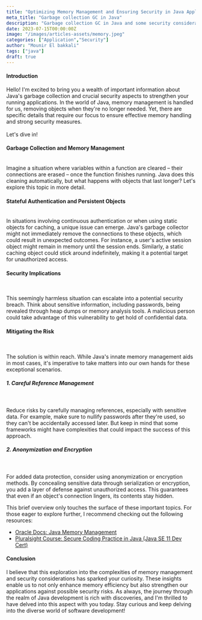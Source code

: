 ```yaml
---
title: "Optimizing Memory Management and Ensuring Security in Java Applications"
meta_title: "Garbage collection GC in Java"
description: "Garbage collection GC in Java and some security considerations that you should take to secure your running application"
date: 2023-07-15T00:00:00Z
image: "/images/articles-assets/memory.jpeg"
categories: ["Application","Security"]
author: "Mounir El bakkali"
tags: ["java"]
draft: true
---
```


#### Introduction

Hello! I'm excited to bring you a wealth of important information about Java's garbage collection and crucial security aspects to strengthen your running applications. In the world of Java, memory management is handled for us, removing objects when they're no longer needed. Yet, there are specific details that require our focus to ensure effective memory handling and strong security measures.
<br>
<br>
Let's dive in!

#### Garbage Collection and Memory Management
<br>
Imagine a situation where variables within a function are cleared – their connections are erased – once the function finishes running. Java does this cleaning automatically, but what happens with objects that last longer? Let's explore this topic in more detail.

<br>

#### Stateful Authentication and Persistent Objects
<br>
In situations involving continuous authentication or when using static objects for caching, a unique issue can emerge. Java's garbage collector might not immediately remove the connections to these objects, which could result in unexpected outcomes. For instance, a user's active session object might remain in memory until the session ends. Similarly, a static caching object could stick around indefinitely, making it a potential target for unauthorized access.
<br>

#### Security Implications
<br>

This seemingly harmless situation can escalate into a potential security breach. Think about sensitive information, including passwords, being revealed through heap dumps or memory analysis tools. A malicious person could take advantage of this vulnerability to get hold of confidential data.
<br>


#### Mitigating the Risk
<br>

The solution is within reach. While Java's innate memory management aids in most cases, it's imperative to take matters into our own hands for these exceptional scenarios.
<br>


##### 1. Careful Reference Management
<br>

Reduce risks by carefully managing references, especially with sensitive data. For example, make sure to nullify passwords after they're used, so they can't be accidentally accessed later. But keep in mind that some frameworks might have complexities that could impact the success of this approach.
<br>

##### 2. Anonymization and Encryption
<br>

For added data protection, consider using anonymization or encryption methods. By concealing sensitive data through serialization or encryption, you add a layer of defense against unauthorized access. This guarantees that even if an object's connection lingers, its contents stay hidden.
<br>


This brief overview only touches the surface of these important topics. For those eager to explore further, I recommend checking out the following resources:

- [Oracle Docs: Java Memory Management](https://lnkd.in/eUNez8sb "Oracle Docs")
- [Pluralsight Course: Secure Coding Practice in Java (Java SE 11 Dev Cert)](https://lnkd.in/eZTUmz-5 "Pluralsight course")


#### Conclusion


I believe that this exploration into the complexities of memory management and security considerations has sparked your curiosity. These insights enable us to not only enhance memory efficiency but also strengthen our applications against possible security risks. As always, the journey through the realm of Java development is rich with discoveries, and I'm thrilled to have delved into this aspect with you today. Stay curious and keep delving into the diverse world of software development!


